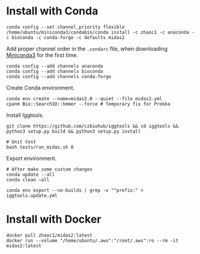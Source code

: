 
# Install with Conda

```
conda config --set channel_priority flexible
/home/ubuntu/miniconda3/condabin/conda install -c zhaoc1 -c anaconda -c bioconda -c conda-forge -c defaults midas2
```


Add proper channel order in the `.condarc` file, when downloading [Miniconda3](https://docs.conda.io/en/latest/miniconda.html) for the first time.
```
conda config --add channels anaconda
conda config --add channels bioconda
conda config --add channels conda-forge
```

Create Conda environment.

```
conda env create --name=midas2.0 --quiet --file midas2.yml
cpanm Bio::SearchIO::hmmer --force # Temporary fix for Prokka
```

Install Iggtools.

```
git clone https://github.com/czbiohub/iggtools && cd iggtools && python3 setup.py build && python3 setup.py install

# Unit test
bash tests/run_midas.sh 8
```

Export environment.

```
# After make some custom changes 
conda update --all 
conda clean –all

conda env export --no-builds | grep -v "^prefix:" > iggtools.update.yml
```

# Install with Docker

```
docker pull zhaoc1/midas2:latest
docker run --volume "/home/ubuntu/.aws":"/root/.aws":ro --rm -it midas2:latest
```
